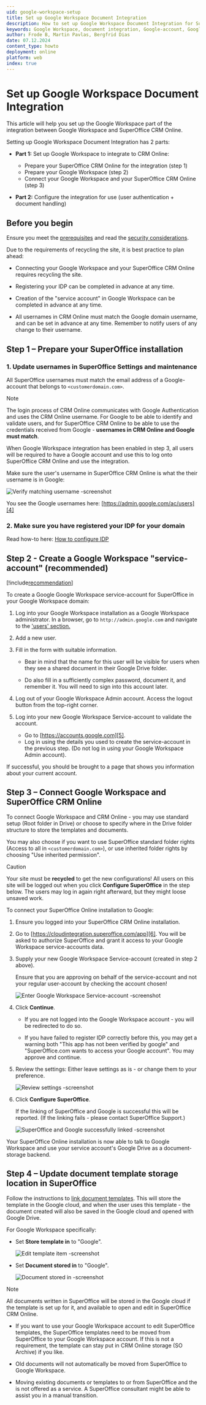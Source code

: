 ```yaml
---
uid: google-workspace-setup
title: Set up Google Workspace Document Integration
description: How to set up Google Workspace Document Integration for SuperOffice.
keywords: Google Workspace, document integration, Google-account, Google Authentication
author: Frode B, Martin Pavlas, Bergfrid Dias
date: 07.12.2024
content_type: howto
deployment: online
platform: web
index: true
---
```


# Set up Google Workspace Document Integration

This article will help you set up the Google Workspace part of the integration between Google Workspace and SuperOffice CRM Online.

Setting up Google Workspace Document Integration has 2 parts:

* **Part 1:** Set up Google Workspace to integrate to CRM Online:

  * Prepare your SuperOffice CRM Online for the integration (step 1)
  * Prepare your Google Workspace (step 2)
  * Connect your Google Workspace and your SuperOffice CRM Online (step 3)

* **Part 2:** Configure the integration for use (user authentication + document handling)

## Before you begin

Ensure you meet the [prerequisites][1] and read the [security considerations][2].

Due to the requirements of recycling the site, it is best practice to plan ahead:

* Connecting your Google Workspace and your SuperOffice CRM Online requires recycling the site.

* Registering your IDP can be completed in advance at any time.

* Creation of the "service account" in Google Workspace can be completed in advance at any time.

* All usernames in CRM Online must match the Google domain username, and can be set in advance at any time. Remember to notify users of any change to their username.

## Step 1 – Prepare your SuperOffice installation

### 1. Update usernames in SuperOffice Settings and maintenance

All SuperOffice usernames must match the email address of a Google-account that belongs to `<customerdomain.com>`.

> [!NOTE]
> The login process of CRM Online communicates with Google Authentication and uses the CRM Online username. For Google to be able to identify and validate users, and for SuperOffice CRM Online to be able to use the credentials received from Google - **usernames in CRM Online and Google must match**.

When Google Workspace integration has been enabled in step 3, all users will be required to have a Google account and use this to log onto SuperOffice CRM Online and use the integration.

Make sure the user's username in SuperOffice CRM Online is what the their username is in Google:

![Verify matching username -screenshot][img1]

You see the Google usernames here: [https://admin.google.com/ac/users][4]

### 2. Make sure you have registered your IDP for your domain

Read how-to here: [How to configure IDP][3]

## Step 2 - Create a Google Workspace "service-account" (recommended)

[!include[recommendation](./includes/g-suite-service-account-recommended.md)]

To create a Google Google Workspace service-account for SuperOffice in your Google Workspace domain:

1. Log into your Google Workspace installation as a Google Workspace administrator. In a browser, go to `http://admin.google.com` and navigate to the ['users' section.][4]

2. Add a new user.

3. Fill in the form with suitable information.

    * Bear in mind that the name for this user will be visible for users when they see a shared document in their Google Drive folder.

    * Do also fill in a sufficiently complex password, document it, and remember it. You will need to sign into this account later.

4. Log out of your Google Workspace Admin account. Access the logout button from the top-right corner.

5. Log into your new Google Workspace Service-account to validate the account.

    * Go to [https://accounts.google.com][5].
    * Log in using the details you used to create the service-account in the previous step. (Do not log in using your Google Workspace Admin account).

If successful, you should be brought to a page that shows you information about your current account.

## Step 3 – Connect Google Workspace and SuperOffice CRM Online

To connect Google Workspace and CRM Online - you may use standard setup (Root folder in Drive) or choose to specify where in the Drive folder structure to store the templates and documents.

You may also choose if you want to use SuperOffice standard folder rights (Access to all in `<customerdomain.com>`), or use inherited folder rights by choosing "Use inherited permission".

> [!CAUTION]
> Your site must be **recycled** to get the new configurations! All users on this site will be logged out when you click **Configure SuperOffice** in the step below. The users may log in again right afterward, but they might loose unsaved work.

To connect your SuperOffice Online installation to Google:

1. Ensure you logged into your SuperOffice CRM Online installation.

2. Go to [https://cloudintegration.superoffice.com/app][6]. You will be asked to authorize SuperOffice and grant it access to your Google Workspace service-accounts data.

3. Supply your new Google Workspace Service-account (created in step 2 above).

    Ensure that you are approving on behalf of the service-account and not your regular user-account by checking the account chosen!

    ![Enter Google Workspace Service-account -screenshot][img2]

4. Click **Continue**.

    * If you are not logged into the Google Workspace account - you will be redirected to do so.

    * If you have failed to register IDP correctly before this, you may get a warning both "This app has not been verified by google" and "SuperOffice.com wants to access your Google account". You may approve and continue.

5. Review the settings: Either leave settings as is - or change them to your preference.

    ![Review settings -screenshot][img3]

6. Click **Configure SuperOffice**.

    If the linking of SuperOffice and Google is successful this will be reported. (If the linking fails - please contact SuperOffice Support.)

    ![SuperOffice and Google successfully linked -screenshot][img4]

Your SuperOffice Online installation is now able to talk to Google Workspace and use your service account's Google Drive as a document-storage backend.

## Step 4 – Update document template storage location in SuperOffice

Follow the instructions to [link document templates][7]. This will store the template in the Google cloud, and when the user uses this template - the document created will also be saved in the Google cloud and opened with Google Drive.

For Google Workspace specifically:

* Set **Store template in** to "Google".

    ![Edit template item -screenshot][img5]

* Set **Document stored in** to "Google".

    ![Document stored in -screenshot][img6]

> [!NOTE]
> All documents written in SuperOffice will be stored in the Google cloud if the template is set up for it, and available to open and edit in SuperOffice CRM Online.

* If you want to use your Google Workspace account to edit SuperOffice templates, the SuperOffice templates need to be moved from SuperOffice to your Google Workspace account. If this is not a requirement, the template can stay put in CRM Online storage (SO Archive) if you like.

* Old documents will not automatically be moved from SuperOffice to Google Workspace.

* Moving existing documents or templates to or from SuperOffice and the is not offered as a service. A SuperOffice consultant might be able to assist you in a manual transition.

<!-- Referenced links -->
[1]: requirements.md
[2]: security.md
[3]: ../../../identity-management/superid/howto/register-idp.md
[4]: https://admin.google.com/ac/users
[5]: https://accounts.google.com/
[6]: https://cloudintegration.superoffice.com/app
[7]: ../../templates/admin/link-template.md

<!-- Referenced images -->
[img1]: ../../../../media/loc/en/document/image58qub.png
[img2]: ../../../../media/loc/en/document/image0ox0s.png
[img3]: ../../../../media/loc/en/document/image5avtq.png
[img4]: ../../../../media/loc/en/document/imageu3rda.png
[img5]: ../../../../media/loc/en/document/template3.png
[img6]: ../../../../media/loc/en/document/template3b.png
